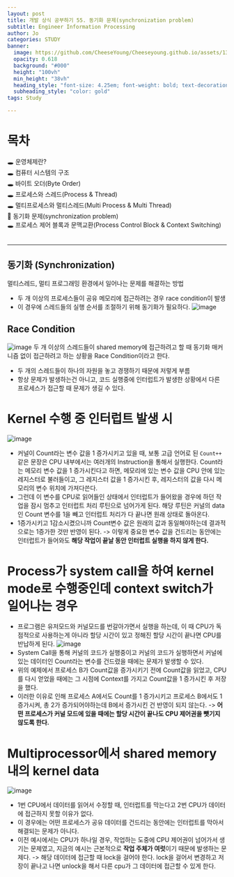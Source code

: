 ```yaml
---
layout: post
title: 개발 상식 공부하기 55. 동기화 문제(synchronization problem)
subtitle: Engineer Information Processing
author: Jo
categories: STUDY
banner:
  image: https://github.com/CheeseYoung/Cheeseyoung.github.io/assets/132384527/7d1486cb-8872-4069-a55d-e77c84697863
  opacity: 0.618
  background: "#000"
  height: "100vh"
  min_height: "38vh"
  heading_style: "font-size: 4.25em; font-weight: bold; text-decoration: underline"
  subheading_style: "color: gold"
tags: Study

---
```


# 목차
🕳 운영체제란? <br>
🕳 컴퓨터 시스템의 구조 <br>
🕳 바이트 오더(Byte Order) <br>
🕳 프로세스와 스레드(Process & Thread) <br>
🕳 멀티프로세스와 멀티스레드(Multi Process & Multi Thread) <br>
📌 동기화 문제(synchronization problem) <br>
🕳 프로세스 제어 블록과 문맥교환(Process Control Block & Context Switching) <br>
<br>
<hr>


## 동기화 (Synchronization)
멀티스레드, 멀티 프로그래밍 환경에서 일어나는 문제를 해결하는 방법
- 두 개 이상의 프로세스들이 공유 메모리에 접근하려는 경우 race condition이 발생
- 이 경우에 스레드들의 실행 순서를 조절하기 위해 동기화가 필요하다.
![image](https://github.com/CheeseYoung/Cheeseyoung.github.io/assets/132384527/f72f301b-68ea-4c8a-b1ef-fb2a2c1339b5)

## Race Condition
![image](https://github.com/CheeseYoung/Cheeseyoung.github.io/assets/132384527/7d1486cb-8872-4069-a55d-e77c84697863)
두 개 이상의 스레드들이 shared memory에 접근하려고 할 때 동기화 매커니즘 없이 접근하려고 하는 상황을 Race Condition이라고 한다.
  - 두 개의 스레드들이 하나의 자원을 놓고 경쟁하기 때문에 저렇게 부름
- 항상 문제가 발생하는건 아니고, 코드 실행중에 인터럽트가 발생한 상황에서 다른 프로세스가 접근할 때 문제가 생길 수 있다.

# Kernel 수행 중 인터럽트 발생 시
![image](https://github.com/CheeseYoung/Cheeseyoung.github.io/assets/132384527/5d8e56fb-2315-4f2b-ba04-e922609c034f)
- 커널이 Count라는 변수 값을 1 증가시키고 있을 때, 보통 고급 언어로 된 ``Count++`` 같은 문장은 CPU 내부에서는 여러개의 Instruction을 통해서 실행한다.
  Count라는 메모리 변수 값을 1 증가시킨다고 하면, 메모리에 있는 변수 값을 CPU 안에 있는 레지스터로 불러들이고, 그 레지스터 값을 1 증가시킨 후, 레지스터의 값을 다시 메모리의 변수 위치에 가져다쓴다.
- 그런데 이 변수를 CPU로 읽어들인 상태에서 인터럽트가 들어왔을 경우에 하던 작업을 잠시 멈추고 인터럽트 처리 루틴으로 넘어가게 된다.
  해당 루틴은 커널의 data인 Count 변수를 1을 빼고 인터럽트 처리가 다 끝나면 원래 상태로 돌아온다.
- 1증가시키고 1감소시켰으니까 Count변수 값은 원래의 값과 동일해야하는데 결과적으로는 1증가한 것만 반영이 된다.
-> 이렇게 중요한 변수 값을 건드리는 동안에는 인터럽트가 들어와도 **해당 작업이 끝날 동안 인터럽트 실행을 하지 않게 한다.**

# Process가 system call을 하여 kernel mode로 수행중인데 context switch가 일어나는 경우
- 프로그램은 유저모드와 커널모드를 번갈아가면서 실행을 하는데,
  이 때 CPU가 독점적으로 사용하는게 아니라 할당 시간이 있고 정해진 할당 시간이 끝나면 CPU를 반납하게 된다.
![image](https://github.com/CheeseYoung/Cheeseyoung.github.io/assets/132384527/b8b0303b-0149-43b3-adb2-062e3edbecbe)
- System Call을 통해 커널의 코드가 실행중이고 커널의 코드가 실행하면서 커널에 있는 데이터인 Count라는 변수를 건드렸을 때에는 문제가 발생할 수 있다.
- 위의 예제에서 프로세스 B가 Count값을 증가시키기 전에 Count값을 읽었고, CPU를 다시 얻었을 때에는 그 시점에 Context를 가지고 Count값을 1 증가시킨 후 저장을 했다.
- 이러한 이유로 인해 프로세스 A에서도 Count를 1 증가시키고 프로세스 B에서도 1증가시켜, 총 2가 증가되어야하는데 B에서 증가시킨 건 반영이 되지 않는다.
-> **어떤 프로세스가 커널 모드에 있을 때에는 할당 시간이 끝나도 CPU 제어권을 뺏기지 않도록 한다.** 
 
# Multiprocessor에서 shared memory내의 kernel data
![image](https://github.com/CheeseYoung/Cheeseyoung.github.io/assets/132384527/1ee665bc-7b55-4d47-bf34-a05b7c8fdf98)
- 1번 CPU에서 데이터를 읽어서 수정할 때, 인터럽트를 막는다고 2번 CPU가 데이터에 접근하지 못할 이유가 없다.
- 이 경우에는 어떤 프로세스가 공유 데이터를 건드리는 동안에는 인터럽트를 막아서 해결되는 문제가 아니다.
- 이전 예시에서는 CPU가 하나일 경우, 작업하는 도중에 CPU 제어권이 넘어가서 생기는 문제였고, 지금의 예시는 근본적으로 **작업 주체가 여럿**이기 때문에 발생하는 문제다.
-> 해당 데이터에 접근할 때 lock을 걸어야 한다. lock을 걸어서 변경하고 저장이 끝나고 나면 unlock을 해서 다른 cpu가 그 데이터에 접근할 수 있게 한다.









